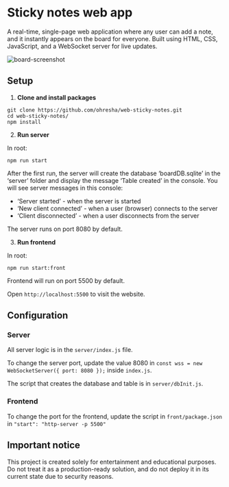# Sticky notes web app
A real-time, single-page web application where any user can add a note, and it instantly appears on the board for everyone. Built using HTML, CSS, JavaScript, and a WebSocket server for live updates.

![board-screenshot](https://github.com/ohresha/web-sticky-notes/blob/main/front/assets/main-preview.gif)

## Setup
1. **Clone and install packages**
```
git clone https://github.com/ohresha/web-sticky-notes.git
cd web-sticky-notes/
npm install
```
2. **Run server**

In root:
```
npm run start
```
After the first run, the server will create the database ‘boardDB.sqlite’ in the ‘server’ folder and display the message ‘Table created’ in the console. You will see server messages in this console:
* ‘Server started’ - when the server is started
* ‘New client connected’ - when a user (browser) connects to the server
* ‘Client disconnected’ - when a user disconnects from the server

The server runs on port 8080 by default.

3. **Run frontend**

In root:
```
npm run start:front
```
Frontend will run on port 5500 by default. 

Open `http://localhost:5500` to visit the website.
## Configuration
### Server
All server logic is in the `server/index.js` file.

To change the server port, update the value 8080 in `const wss = new WebSocketServer({ port: 8080 });` inside `index.js`.

The script that creates the database and table is in `server/dbInit.js`.
### Frontend
To change the port for the frontend, update the script in `front/package.json` in `"start": "http-server -p 5500"`

## Important notice
This project is created solely for entertainment and educational purposes. Do not treat it as a production-ready solution, and do not deploy it in its current state due to security reasons.
